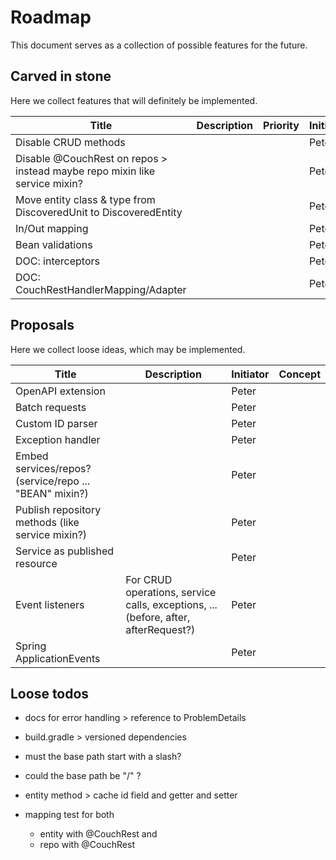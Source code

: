 # Roadmap

This document serves as a collection of possible features for the future.

## Carved in stone

Here we collect features that will definitely be implemented.

| Title | Description | Priority | Initiator | Concept |
|---|---|---|---|---|
| Disable CRUD methods |  |  | Peter |  |
| Disable @CouchRest on repos > instead maybe repo mixin like service mixin? |  |  | Peter |  |
| Move entity class & type from DiscoveredUnit to DiscoveredEntity |  |  | Peter |  |
| In/Out mapping |  |  | Peter |  |
| Bean validations |  |  | Peter |  |
| DOC: interceptors |  |  | Peter |  |
| DOC: CouchRestHandlerMapping/Adapter |  |  | Peter |  |

## Proposals

Here we collect loose ideas, which may be implemented.

| Title | Description | Initiator | Concept |
|---|---|---|---|
| OpenAPI extension |  | Peter |  |
| Batch requests |  | Peter |  |
| Custom ID parser |  | Peter |  |
| Exception handler |  | Peter |  |
| Embed services/repos? (service/repo ... "BEAN" mixin?) |  | Peter |  |
| Publish repository methods (like service mixin?) |  | Peter |  |
| Service as published resource |  | Peter |  |
| Event listeners | For CRUD operations, service calls, exceptions, ... (before, after, afterRequest?) | Peter |  |
| Spring ApplicationEvents |  | Peter |  |

## Loose todos

- docs for error handling > reference to ProblemDetails

- build.gradle > versioned dependencies

- must the base path start with a slash?
- could the base path be "/" ?

- entity method > cache id field and getter and setter

- mapping test for both
    - entity with @CouchRest and
    - repo with @CouchRest
  